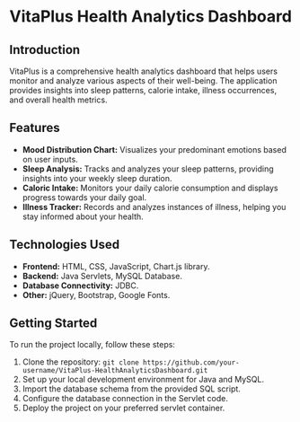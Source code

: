 # VitaPlus Health Analytics Dashboard

## Introduction

VitaPlus is a comprehensive health analytics dashboard that helps users monitor and analyze various aspects of their well-being. The application provides insights into sleep patterns, calorie intake, illness occurrences, and overall health metrics.

## Features

- **Mood Distribution Chart:** Visualizes your predominant emotions based on user inputs.
- **Sleep Analysis:** Tracks and analyzes your sleep patterns, providing insights into your weekly sleep duration.
- **Caloric Intake:** Monitors your daily calorie consumption and displays progress towards your daily goal.
- **Illness Tracker:** Records and analyzes instances of illness, helping you stay informed about your health.

## Technologies Used

- **Frontend:** HTML, CSS, JavaScript, Chart.js library.
- **Backend:** Java Servlets, MySQL Database.
- **Database Connectivity:** JDBC.
- **Other:** jQuery, Bootstrap, Google Fonts.

## Getting Started

To run the project locally, follow these steps:

1. Clone the repository: `git clone https://github.com/your-username/VitaPlus-HealthAnalyticsDashboard.git`
2. Set up your local development environment for Java and MySQL.
3. Import the database schema from the provided SQL script.
4. Configure the database connection in the Servlet code.
5. Deploy the project on your preferred servlet container.
